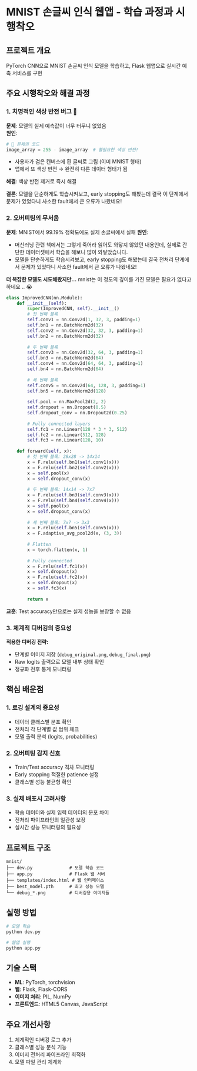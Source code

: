 # MNIST 손글씨 인식 웹앱 - 학습 과정과 시행착오

## 프로젝트 개요
PyTorch CNN으로 MNIST 손글씨 인식 모델을 학습하고, Flask 웹앱으로 실시간 예측 서비스를 구현

## 주요 시행착오와 해결 과정

### 1. 치명적인 색상 반전 버그 🚨
**문제**: 모델의 실제 예측값이 너무 터무니 없었음  
**원인**: 
```python
# 🚨 문제의 코드
image_array = 255 - image_array  # 불필요한 색상 반전!
```
- 사용자가 검은 캔버스에 흰 글씨로 그림 (이미 MNIST 형태)
- 앱에서 또 색상 반전 → 완전히 다른 데이터 형태가 됨

**해결**: 색상 반전 제거로 즉시 해결

**결론**: 모델을 단순하게도 학습시켜보고, early stopping도 해봤는데 결국 이 단계에서 문제가 있었다니 사소한 fault에서 큰 오류가 나왔네요!

### 2. 오버피팅의 무서움
**문제**: MNIST에서 99.19% 정확도에도 실제 손글씨에서 실패
**원인**: 
- 머신러닝 관련 책에서는 그렇게 죽어라 읽어도 와닿지 않았던 내용인데, 실제로 간단한 데이터셋에서 학습을 해보니 많이 와닿았습니다.
- 모델을 단순하게도 학습시켜보고, early stopping도 해봤는데 결국 전처리 단계에서 문제가 있었다니 사소한 fault에서 큰 오류가 나왔네요!

**더 복잡한 모델도 시도해봤지만...**
mnist는 이 정도의 깊이를 가진 모델은 필요가 없다고 하네요 .. 😭
```python
class ImprovedCNN(nn.Module):
    def __init__(self):
        super(ImprovedCNN, self).__init__()
        # 첫 번째 블록
        self.conv1 = nn.Conv2d(1, 32, 3, padding=1)
        self.bn1 = nn.BatchNorm2d(32)
        self.conv2 = nn.Conv2d(32, 32, 3, padding=1)
        self.bn2 = nn.BatchNorm2d(32)
        
        # 두 번째 블록
        self.conv3 = nn.Conv2d(32, 64, 3, padding=1)
        self.bn3 = nn.BatchNorm2d(64)
        self.conv4 = nn.Conv2d(64, 64, 3, padding=1)
        self.bn4 = nn.BatchNorm2d(64)
        
        # 세 번째 블록
        self.conv5 = nn.Conv2d(64, 128, 3, padding=1)
        self.bn5 = nn.BatchNorm2d(128)
        
        self.pool = nn.MaxPool2d(2, 2)
        self.dropout = nn.Dropout(0.5)
        self.dropout_conv = nn.Dropout2d(0.25)
        
        # Fully connected layers
        self.fc1 = nn.Linear(128 * 3 * 3, 512)
        self.fc2 = nn.Linear(512, 128)
        self.fc3 = nn.Linear(128, 10)
        
    def forward(self, x):
        # 첫 번째 블록: 28x28 -> 14x14
        x = F.relu(self.bn1(self.conv1(x)))
        x = F.relu(self.bn2(self.conv2(x)))
        x = self.pool(x)
        x = self.dropout_conv(x)
        
        # 두 번째 블록: 14x14 -> 7x7
        x = F.relu(self.bn3(self.conv3(x)))
        x = F.relu(self.bn4(self.conv4(x)))
        x = self.pool(x)
        x = self.dropout_conv(x)
        
        # 세 번째 블록: 7x7 -> 3x3
        x = F.relu(self.bn5(self.conv5(x)))
        x = F.adaptive_avg_pool2d(x, (3, 3))
        
        # Flatten
        x = torch.flatten(x, 1)
        
        # Fully connected
        x = F.relu(self.fc1(x))
        x = self.dropout(x)
        x = F.relu(self.fc2(x))
        x = self.dropout(x)
        x = self.fc3(x)
        
        return x
```

**교훈**: Test accuracy만으로는 실제 성능을 보장할 수 없음

### 3. 체계적 디버깅의 중요성
**적용한 디버깅 전략:**
- 단계별 이미지 저장 (`debug_original.png`, `debug_final.png`)
- Raw logits 출력으로 모델 내부 상태 확인
- 정규화 전후 통계 모니터링

## 핵심 배운점

### 1. 로깅 설계의 중요성
- 데이터 클래스별 분포 확인
- 전처리 각 단계별 값 범위 체크
- 모델 출력 분석 (logits, probabilities)

### 2. 오버피팅 감지 신호
- Train/Test accuracy 격차 모니터링
- Early stopping 적절한 patience 설정
- 클래스별 성능 불균형 확인

### 3. 실제 배포시 고려사항
- 학습 데이터와 실제 입력 데이터의 분포 차이
- 전처리 파이프라인의 일관성 보장
- 실시간 성능 모니터링의 필요성

## 프로젝트 구조
```
mnist/
├── dev.py              # 모델 학습 코드
├── app.py              # Flask 웹 서버
├── templates/index.html # 웹 인터페이스
├── best_model.pth      # 최고 성능 모델
└── debug_*.png         # 디버깅용 이미지들
```

## 실행 방법
```bash
# 모델 학습
python dev.py

# 웹앱 실행
python app.py
```

## 기술 스택
- **ML**: PyTorch, torchvision
- **웹**: Flask, Flask-CORS
- **이미지 처리**: PIL, NumPy
- **프론트엔드**: HTML5 Canvas, JavaScript

## 주요 개선사항
1. 체계적인 디버깅 로그 추가
2. 클래스별 성능 분석 기능
3. 이미지 전처리 파이프라인 최적화
4. 모델 파일 관리 체계화
